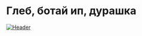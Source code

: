 # Глеб, ботай ип, дурашка


[![Header](https://github.com/flexyw1be/DentalProject/blob/master/data/readme.png)](https://github.com/flexyw1be/DentalProject/blob/master/data/readme.png)
